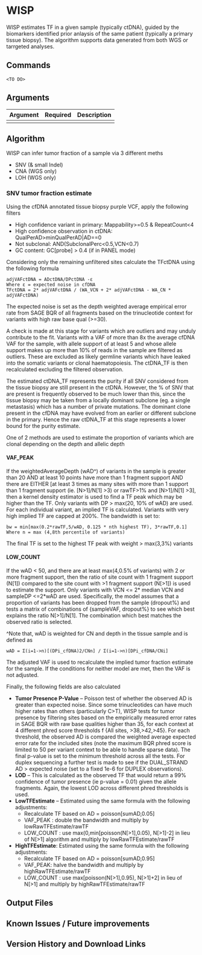 # WISP

WISP estimates TF in a given sample (typically ctDNA), guided by the biomarkers identified prior anlaysis of the same patient (typically a primary tissue biopsy).   The algorithm supports data generated from both WGS or tarrgeted analyses.    

## Commands

```
<TO DO>
```

## Arguments

Argument | Required | Description
---|---|---
<TO DO>| |

## Algorithm

WISP can infer tumor fraction of a sample via 3 different meths
- SNV (& small Indel)
- CNA (WGS only)
- LOH (WGS only)

###  SNV tumor fraction estimate
Using the cfDNA annotated tissue biopsy purple VCF, apply the following filters 
- High confidence variant in primary:  Mappability>=0.5 & RepeatCount<4 
- High confidence observation in ctDNA: QualPerAD>minQualPerAD|AD==0 
- Not subclonal:  AND(SubclonalPerc<0.5,VCN<0.7) 
- GC content:  GC[probe] > 0.4 (if in PANEL mode) 

Considering only the remaining unfiltered sites calculate the TFctDNA using the following formula 
```
adjVAFctDNA = ADctDNA/DPctDNA -ε 
Where ε = expected noise in cfDNA  
TFctDNA = 2* adjVAFctDNA / (WA_VCN + 2* adjVAFctDNA - WA_CN * adjVAFctDNA) 
```

The expected noise is set as the depth weighted average empirical error rate from SAGE BQR of all fragments based on the trinucleotide context for variants with high raw base qual (>=30).    

A check is made at this stage for variants which are outliers and may unduly contribute to the fit.   Variants with a VAF of more than 8x the average cfDNA VAF for the sample, with allele support of at least 5 and whose allele support makes up more than 10% of reads in the sample are filtered as outliers.  These are excluded as likely germline variants which have leaked into the somatic variants or clonal haematopoiesis. The ctDNA_TF is then recalculated excluding the filtered observation. 
 
The estimated ctDNA_TF represents the purity if all SNV considered from the tissue biopsy are still present in the ctDNA. However, the % of SNV that are present is frequently observed to be much lower than this, since the tissue biopsy may be taken from a locally dominant subclone (eg. a single metastasis) which has a number of private mutations.  The dominant clone present in the cfDNA may have evolved from an earlier or different subclone in the primary. Hence the raw ctDNA_TF at this stage represents a lower bound for the purity estimate.  

One of 2 methods are used to estimate the proportion of variants which are clonal depending on the depth and allelic depth 

#### VAF_PEAK
If the weightedAverageDepth (wAD^) of variants in the sample is greater than 20 AND at least 10 points have more than 1 fragment support AND there are EITHER [at least 3 times as many sites with more than 1 support than 1 fragment support (ie. [N>1]/N[1] >3) or rawTF>1% and [N>1]/N[1] >3], then a kernel density estimator is used to find a TF peak which may be higher than the TF. Only variants with DP > max(20, 10% of wAD) are used. For each individual variant, an implied TF is calculated.  Variants with very high implied TF are capped at 200%.  The bandwidth is set to:   
```
bw = min[max(0.2*rawTF,5/wAD, 0.125 * nth highest TF), 3*rawTF,0.1] 
Where n = max (4,8th percentile of variants) 
```
The final TF is set to the highest TF peak with weight > max(3,3%) variants  
#### LOW_COUNT
If the wAD < 50,  and there are at least max(4,0.5% of variants) with 2 or more fragment support, then the ratio of site count with 1 fragment support (N[1]) compared to the site count with >1 fragment support (N[>1]) is used to estimate the support.  Only variants with VCN <= 2* median VCN and sampleDP <=2*wAD are used.   Specifically, the model assumes that a proportion of variants has been dropped from the sample (dropout%) and tests a matrix of combinations of {sampleVAF, dropout%} to see which best explains the ratio N[>1]/N[1].   The combination which best matches the observed ratio is selected.  

^Note that, wAD is weighted for CN and depth in the tissue sample and is defined as  
```
wAD = Σ(i=1->n)[(DPi_cfDNA)2/CNn] / Σ(i=1->n)[DPi_cfDNA/CNi] 
```
The adjusted VAF is used to recalculate the implied tumor fraction estimate for the sample.  If the conditions for neither model are met, then the VAF is not adjusted.    


Finally, the following fields are also calculated 
- **Tumor Presence P-Value** – Poisson test of whether the observed AD is greater than expected noise.  Since some trinucleotides can have much higher rates than others (particularly C>T), WISP tests for tumor presence by filtering sites based on the empirically measured error rates in SAGE BQR with raw base qualities higher than 35, for each context at 4 different phred score thresholds f {All sites, >38,>42,>45}.  For each threshold, the observed AD is compared the weighted average expected error rate for the included sites (note the maximum BQR phred score is limited to 50 per variant context to be able to handle sparse data).   The final p-value is set to the minimum threshold across all the tests.   For duplex sequencing a further test is made to see if the DUAL_STRAND AD > expected noise (set to a fixed 1e-6 for DUPLEX observations). 
- **LOD** – This is calculated as the observed TF that would return a 99% confidence of tumor presence (ie p-value = 0.01) given the allele fragments. Again, the lowest LOD across different phred thresholds is used. 
- **LowTFEstimate** – Estimated using the same formula with the following adjustments: 
   - Recalculate TF based on AD = poisson[sumAD,0.05]  
   - VAF_PEAK : double the bandwidth and multiply by lowRawTFEstimate/rawTF 
   - LOW_COUNT : use max(0,min[poisson(N[>1],0.05), N[>1]-2] in lieu of N[>1] algorithm and multiply by lowRawTFEstimate/rawTF 
- **HighTFEstimate**: Estimated using the same formula with the following adjustments: 
   - Recalculate TF based on AD = poisson[sumAD,0.95]  
   - VAF_PEAK: halve the bandwidth and multiply by highRawTFEstimate/rawTF 
   - LOW_COUNT : use max[poisson(N[>1],0.95), N[>1]+2] in lieu of N[>1] and multiply by highRawTFEstimate/rawTF 


## Output Files
<TO DO>

## Known Issues / Future improvements

<TO DO>

 ## Version History and Download Links


